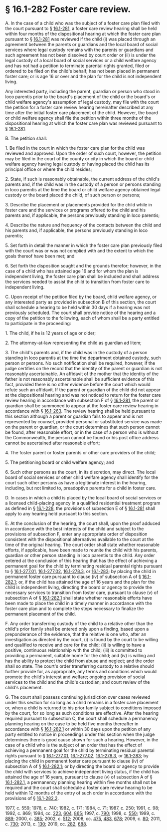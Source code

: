 # § 16.1-282 Foster care review.

<p>A. In the case of a child who was the subject of a foster care plan filed with the court pursuant to § <a href='/vacode/16.1-281/'>16.1-281</a>, a foster care review hearing shall be held within four months of the dispositional hearing at which the foster care plan pursuant to § <a href='/vacode/16.1-281/'>16.1-281</a> was reviewed if the child (i) was placed through an agreement between the parents or guardians and the local board of social services where legal custody remains with the parents or guardians and such agreement has not been dissolved by court order or (ii) is under the legal custody of a local board of social services or a child welfare agency and has not had a petition to terminate parental rights granted, filed or ordered to be filed on the child's behalf; has not been placed in permanent foster care; or is age 16 or over and the plan for the child is not independent living.</p><p>Any interested party, including the parent, guardian or person who stood in loco parentis prior to the board's placement of the child or the board's or child welfare agency's assumption of legal custody, may file with the court the petition for a foster care review hearing hereinafter described at any time after the initial foster care placement of the child. However, the board or child welfare agency shall file the petition within three months of the dispositional hearing at which the foster care plan was reviewed pursuant to § <a href='/vacode/16.1-281/'>16.1-281</a>.</p><p>B. The petition shall:</p><p>1. Be filed in the court in which the foster care plan for the child was reviewed and approved. Upon the order of such court, however, the petition may be filed in the court of the county or city in which the board or child welfare agency having legal custody or having placed the child has its principal office or where the child resides;</p><p>2. State, if such is reasonably obtainable, the current address of the child's parents and, if the child was in the custody of a person or persons standing in loco parentis at the time the board or child welfare agency obtained legal custody or the board placed the child, of such person or persons;</p><p>3. Describe the placement or placements provided for the child while in foster care and the services or programs offered to the child and his parents and, if applicable, the persons previously standing in loco parentis;</p><p>4. Describe the nature and frequency of the contacts between the child and his parents and, if applicable, the persons previously standing in loco parentis;</p><p>5. Set forth in detail the manner in which the foster care plan previously filed with the court was or was not complied with and the extent to which the goals thereof have been met; and</p><p>6. Set forth the disposition sought and the grounds therefor; however, in the case of a child who has attained age 16 and for whom the plan is independent living, the foster care plan shall be included and shall address the services needed to assist the child to transition from foster care to independent living.</p><p>C. Upon receipt of the petition filed by the board, child welfare agency, or any interested party as provided in subsection B of this section, the court shall schedule a hearing to be held within 30 days if a hearing was not previously scheduled. The court shall provide notice of the hearing and a copy of the petition to the following, each of whom shall be a party entitled to participate in the proceeding:</p><p>1. The child, if he is 12 years of age or older;</p><p>2. The attorney-at-law representing the child as guardian ad litem;</p><p>3. The child's parents and, if the child was in the custody of a person standing in loco parentis at the time the department obtained custody, such person or persons. No such notification shall be required, however, if the judge certifies on the record that the identity of the parent or guardian is not reasonably ascertainable. An affidavit of the mother that the identity of the father is not reasonably ascertainable shall be sufficient evidence of this fact, provided there is no other evidence before the court which would refute such an affidavit. If the parent or guardian of the child did not appear at the dispositional hearing and was not noticed to return for the foster care review hearing in accordance with subsection F of § <a href='/vacode/16.1-281/'>16.1-281</a>, the parent or guardian shall be summoned to appear at the foster care review hearing in accordance with § <a href='/vacode/16.1-263/'>16.1-263</a>. The review hearing shall be held pursuant to this section although a parent or guardian fails to appear and is not represented by counsel, provided personal or substituted service was made on the parent or guardian, or the court determines that such person cannot be found, after reasonable effort, or in the case of a person who is without the Commonwealth, the person cannot be found or his post office address cannot be ascertained after reasonable effort;</p><p>4. The foster parent or foster parents or other care providers of the child;</p><p>5. The petitioning board or child welfare agency; and</p><p>6. Such other persons as the court, in its discretion, may direct. The local board of social services or other child welfare agency shall identify for the court such other persons as have a legitimate interest in the hearing, including, but not limited to, preadoptive parents for a child in foster care.</p><p>D. In cases in which a child is placed by the local board of social services or a licensed child-placing agency in a qualified residential treatment program as defined in § <a href='/vacode/16.1-228/'>16.1-228</a>, the provisions of subsection E of § <a href='/vacode/16.1-281/'>16.1-281</a> shall apply to any hearing held pursuant to this section.</p><p>E. At the conclusion of the hearing, the court shall, upon the proof adduced in accordance with the best interests of the child and subject to the provisions of subsection F, enter any appropriate order of disposition consistent with the dispositional alternatives available to the court at the time of the original hearing. The court order shall state whether reasonable efforts, if applicable, have been made to reunite the child with his parents, guardian or other person standing in loco parentis to the child. Any order entered at the conclusion of this hearing that has the effect of achieving a permanent goal for the child by terminating residual parental rights pursuant to § <a href='/vacode/16.1-277.01/'>16.1-277.01</a>, <a href='/vacode/16.1-277.02/'>16.1-277.02</a>, <a href='/vacode/16.1-278.3/'>16.1-278.3</a>, or <a href='/vacode/16.1-283/'>16.1-283</a>; by placing the child in permanent foster care pursuant to clause (iv) of subsection A of § <a href='/vacode/16.1-282.1/'>16.1-282.1</a>; or, if the child has attained the age of 16 years and the plan for the child is independent living, directing the board or agency to provide the necessary services to transition from foster care, pursuant to clause (v) of subsection A of § <a href='/vacode/16.1-282.1/'>16.1-282.1</a> shall state whether reasonable efforts have been made to place the child in a timely manner in accordance with the foster care plan and to complete the steps necessary to finalize the permanent placement of the child.</p><p>F. Any order transferring custody of the child to a relative other than the child's prior family shall be entered only upon a finding, based upon a preponderance of the evidence, that the relative is one who, after an investigation as directed by the court, (i) is found by the court to be willing and qualified to receive and care for the child; (ii) is willing to have a positive, continuous relationship with the child; (iii) is committed to providing a permanent, suitable home for the child; and (iv) is willing and has the ability to protect the child from abuse and neglect; and the order shall so state. The court's order transferring custody to a relative should further provide for, as appropriate, any terms and conditions which would promote the child's interest and welfare; ongoing provision of social services to the child and the child's custodian; and court review of the child's placement.</p><p>G. The court shall possess continuing jurisdiction over cases reviewed under this section for so long as a child remains in a foster care placement or, when a child is returned to his prior family subject to conditions imposed by the court, for so long as such conditions are effective. After the hearing required pursuant to subsection C, the court shall schedule a permanency planning hearing on the case to be held five months thereafter in accordance with § <a href='/vacode/16.1-282.1/'>16.1-282.1</a> or within 30 days upon the petition of any party entitled to notice in proceedings under this section when the judge determines there is good cause shown for such a hearing. However, in the case of a child who is the subject of an order that has the effect of achieving a permanent goal for the child by terminating residual parental rights pursuant to § <a href='/vacode/16.1-277.01/'>16.1-277.01</a>, <a href='/vacode/16.1-277.02/'>16.1-277.02</a>, <a href='/vacode/16.1-278.3/'>16.1-278.3</a>, or <a href='/vacode/16.1-283/'>16.1-283</a>; by placing the child in permanent foster care pursuant to clause (iv) of subsection A of § <a href='/vacode/16.1-282.1/'>16.1-282.1</a>; or by directing the board or agency to provide the child with services to achieve independent living status, if the child has attained the age of 16 years, pursuant to clause (v) of subsection A of § <a href='/vacode/16.1-282.1/'>16.1-282.1</a>, a permanency planning hearing within five months shall not be required and the court shall schedule a foster care review hearing to be held within 12 months of the entry of such order in accordance with the provisions of § <a href='/vacode/16.1-282.2/'>16.1-282.2</a>.</p><p>1977, c. 559; 1978, c. 740; 1982, c. 171; 1984, c. 71; 1987, c. 250; 1991, c. 98; 1992, c. 869; 1994, cc. <a href='http://lis.virginia.gov/cgi-bin/legp604.exe?941+ful+CHAP0223'>223</a>, <a href='http://lis.virginia.gov/cgi-bin/legp604.exe?941+ful+CHAP0604'>604</a>, <a href='http://lis.virginia.gov/cgi-bin/legp604.exe?941+ful+CHAP0865'>865</a>; 1997, c. <a href='http://lis.virginia.gov/cgi-bin/legp604.exe?971+ful+CHAP0790'>790</a>; 1998, c. <a href='http://lis.virginia.gov/cgi-bin/legp604.exe?981+ful+CHAP0550'>550</a>; 1999, c. <a href='http://lis.virginia.gov/cgi-bin/legp604.exe?991+ful+CHAP0889'>889</a>; 2000, c. <a href='http://lis.virginia.gov/cgi-bin/legp604.exe?001+ful+CHAP0385'>385</a>; 2002, c. <a href='http://lis.virginia.gov/cgi-bin/legp604.exe?021+ful+CHAP0512'>512</a>; 2008, cc. <a href='http://lis.virginia.gov/cgi-bin/legp604.exe?081+ful+CHAP0475'>475</a>, <a href='http://lis.virginia.gov/cgi-bin/legp604.exe?081+ful+CHAP0483'>483</a>, <a href='http://lis.virginia.gov/cgi-bin/legp604.exe?081+ful+CHAP0678'>678</a>; 2009, c. <a href='http://lis.virginia.gov/cgi-bin/legp604.exe?091+ful+CHAP0080'>80</a>; 2011, c. <a href='http://lis.virginia.gov/cgi-bin/legp604.exe?111+ful+CHAP0730'>730</a>; 2013, c. <a href='http://lis.virginia.gov/cgi-bin/legp604.exe?131+ful+CHAP0130'>130</a>; 2019, cc. <a href='http://lis.virginia.gov/cgi-bin/legp604.exe?191+ful+CHAP0282'>282</a>, <a href='http://lis.virginia.gov/cgi-bin/legp604.exe?191+ful+CHAP0688'>688</a>.</p>